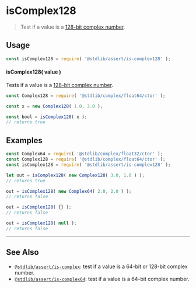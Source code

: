 <!--

@license Apache-2.0

Copyright (c) 2018 The Stdlib Authors.

Licensed under the Apache License, Version 2.0 (the "License");
you may not use this file except in compliance with the License.
You may obtain a copy of the License at

   http://www.apache.org/licenses/LICENSE-2.0

Unless required by applicable law or agreed to in writing, software
distributed under the License is distributed on an "AS IS" BASIS,
WITHOUT WARRANTIES OR CONDITIONS OF ANY KIND, either express or implied.
See the License for the specific language governing permissions and
limitations under the License.

-->

# isComplex128

> Test if a value is a [128-bit complex number][@stdlib/complex/float64/ctor].

<section class="usage">

## Usage

```javascript
const isComplex128 = require( '@stdlib/assert/is-complex128' );
```

#### isComplex128( value )

Tests if a value is a [128-bit complex number][@stdlib/complex/float64/ctor].

```javascript
const Complex128 = require( '@stdlib/complex/float64/ctor' );

const x = new Complex128( 1.0, 3.0 );

const bool = isComplex128( x );
// returns true
```

</section>

<!-- /.usage -->

<section class="examples">

## Examples

<!-- eslint no-undef: "error" -->

```javascript
const Complex64 = require( '@stdlib/complex/float32/ctor' );
const Complex128 = require( '@stdlib/complex/float64/ctor' );
const isComplex128 = require( '@stdlib/assert/is-complex128' );

let out = isComplex128( new Complex128( 3.0, 1.0 ) );
// returns true

out = isComplex128( new Complex64( 2.0, 2.0 ) );
// returns false

out = isComplex128( {} );
// returns false

out = isComplex128( null );
// returns false
```

</section>

<!-- /.examples -->

<!-- Section for related `stdlib` packages. Do not manually edit this section, as it is automatically populated. -->

<section class="related">

* * *

## See Also

-   <span class="package-name">[`@stdlib/assert/is-complex`][@stdlib/assert/is-complex]</span><span class="delimiter">: </span><span class="description">test if a value is a 64-bit or 128-bit complex number.</span>
-   <span class="package-name">[`@stdlib/assert/is-complex64`][@stdlib/assert/is-complex64]</span><span class="delimiter">: </span><span class="description">test if a value is a 64-bit complex number.</span>

</section>

<!-- /.related -->

<!-- Section for all links. Make sure to keep an empty line after the `section` element and another before the `/section` close. -->

<section class="links">

[@stdlib/complex/float64/ctor]: https://github.com/stdlib-js/stdlib/tree/develop/lib/node_modules/%40stdlib/complex/float64/ctor

<!-- <related-links> -->

[@stdlib/assert/is-complex]: https://github.com/stdlib-js/stdlib/tree/develop/lib/node_modules/%40stdlib/assert/is-complex

[@stdlib/assert/is-complex64]: https://github.com/stdlib-js/stdlib/tree/develop/lib/node_modules/%40stdlib/assert/is-complex64

<!-- </related-links> -->

</section>

<!-- /.links -->
